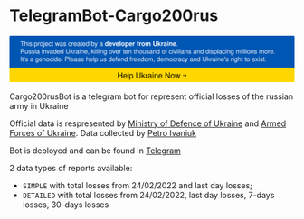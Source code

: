 # TelegramBot-Cargo200rus

[![Stand With Ukraine](https://raw.githubusercontent.com/vshymanskyy/StandWithUkraine/main/banner-direct-single.svg)](https://stand-with-ukraine.pp.ua)

Cargo200rusBot is a telegram bot for represent official losses of the russian army in Ukraine

Official data is respresented by [Ministry of Defence of Ukraine](https://www.mil.gov.ua/en/) and [Armed Forces of Ukraine](https://www.zsu.gov.ua/en). Data collected by [Petro Ivaniuk](https://github.com/PetroIvaniuk/2022-Ukraine-Russia-War-Dataset)

Bot is deployed and can be found in [Telegram](https://t.me/Cargo200rusBot)

2 data types of reports available:

- `SIMPLE` with total losses from 24/02/2022 and last day losses;
- `DETAILED` with total losses from 24/02/2022, last day losses, 7-days losses, 30-days losses


